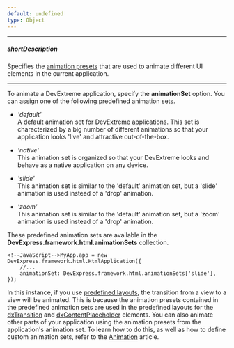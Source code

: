 ```yaml
---
default: undefined
type: Object
---
```

---
##### shortDescription
Specifies the [animation presets](/api-reference/50%20Common/utils/animationPresets '/Documentation/ApiReference/Common/Utils/animationPresets/') that are used to animate different UI elements in the current application.

---
To animate a DevExtreme application, specify the **animationSet** option. You can assign one of the following predefined animation sets.

- *'default'*  
A default animation set for DevExtreme applications. This set is characterized by a big number of different animations so that your application looks 'live' and attractive out-of-the-box.

- *'native'*  
This animation set is organized so that your DevExtreme looks and behave as a native application on any device.

- *'slide'*  
This animation set is similar to the 'default' animation set, but a 'slide' animation is used instead of a 'drop' animation.

- *'zoom'*  
This animation set is similar to the 'default' animation set, but a 'zoom' animation is used instead of a 'drop' animation.

These predefined animation sets are available in the **DevExpress.framework.html.animationSets** collection.

    <!--JavaScript-->MyApp.app = new DevExpress.framework.html.HtmlApplication({
        //...
        animationSet: DevExpress.framework.html.animationSets['slide'],
    });

In this instance, if you use [predefined layouts](/concepts/40%20SPA%20Framework/13%20Built-in%20Layouts '/Documentation/Guide/SPA_Framework/Built-in_Layouts/'), the transition from a view to a view will be animated. This is because the animation presets contained in the predefined animation sets are used in the predefined layouts for the [dxTransition](/api-reference/40%20SPA%20Framework/Markup%20Components/dxTransition '/Documentation/ApiReference/SPA_Framework/Markup_Components/dxTransition/') and [dxContentPlaceholder](/api-reference/40%20SPA%20Framework/Markup%20Components/dxContentPlaceholder '/Documentation/ApiReference/SPA_Framework/Markup_Components/dxContentPlaceholder/') elements. You can also animate other parts of your application using the animation presets from the application's animation set. To learn how to do this, as well as how to define custom animation sets, refer to the [Animation](/Documentation/Guide/SPA_Framework/Animation/#Animation) article.